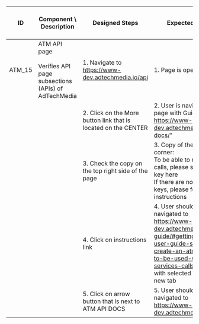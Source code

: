 | ID | Component \ <br> Description  | Designed Steps       |Expected Result     |	Created By \ <br> Last Updated |
| -- | -- | -- | -- | -- |
| ATM_15 | ATM API page <br> <br>  Verifies API page subsections (APIs) of AdTechMedia | 1. Navigate to https://www-dev.adtechmedia.io/api | 1. Page is opened on API           | Alexandr Urita \ <br> 15.06.2017 |
|       |       | 2. Click on the More button link that is located on the CENTER |     2. User is navigated to the page with Guide <br>https://www-dev.adtechmedia.io/api-docs/" |    |  
|       |       | 3. Check the copy on the top right side of the page |     3. Copy of the top right corner: <br> To be able to make API calls, please set your API key here <br>  If there are no active keys, please follow the instructions |    |  
|       |       | 4. Click on instructions link |     4. User should be navigated to https://www-dev.adtechmedia.io/user-guide/#getting-started-user-guide-step-1-create-an-atm-api-key-to-be-used-with-web-services-calls <br>with selected Step 1 in a new tab |    |  
|       |       | 5. Click on arrow button that is next to ATM API DOCS |     5. User should be navigated to https://www-dev.adtechmedia.io/api/ |    |  
